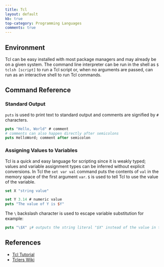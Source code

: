 ```yaml
---
title: Tcl
layout: default
kb: true
top-category: Programming Languages
comments: true
---
```


## Environment

Tcl can be easy installed with most package managers and may already be on a given system. The command line interpreter can be run in the shell as `$ tclsh [script]` to run a Tcl script or, when no arguments are passed, can run as an interactive shell to run Tcl commands.

## Command Reference

### Standard Output

`puts` is used to print text to standard output and comments are signified by `#` characters.

```tcl
puts "Hello, World" # comment
# comments can also happen directly after semicolons
puts HelloWord; comment after semicolon
```

### Assigning Values to Variables

Tcl is a quick and easy language for scripting since it is weakly typed; values and variable assignment types can be inferred without explicit conversions. In Tcl the `set var val` command puts the contents of `val` in the memory space of the first argument `var`. `$` is used to tell Tcl to use the value of the variable.

```tcl
set X "string value"

set Y 3.14 # numeric value
puts "The value of Y is $Y"
```

The `\` backslash character is used to escape variable substitution for example:

```tcl
puts "\$X" ;# outputs the string literal "$X" instead of the value in the variable `X`
```

## References

* [Tcl Tutorial](http://www.tcl.tk/man/tcl8.5/tutorial/tcltutorial.html)
* [Tclers Wiki](https://wiki.tcl.tk/)
